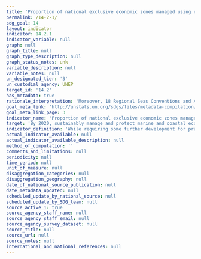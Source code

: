 ```yaml
---
title: 'Proportion of national exclusive economic zones managed using ecosystem-based approaches'
permalink: /14-2-1/
sdg_goal: 14
layout: indicator
indicator: 14.2.1
indicator_variable: null
graph: null
graph_title: null
graph_type_description: null
graph_status_notes: unk
variable_description: null
variable_notes: null
un_designated_tier: '3'
un_custodial_agency: UNEP
target_id: '14.2'
has_metadata: true
rationale_interpretation: 'Moreover, 18 Regional Seas Conventions and Action Plans are currently working to develop a core set of common indicators to be used across regional seas for routing monitoring and reporting on the status of the marine environment. Several proposed indicators are relevant to 14.2, for example: (a) National ICZM guidelines and enabling legislation adopted; (b) Number of existing national and local coastal and marine plans incorporating climate change adaptation; (c) % national adaptation plans in place; (d) Fisheries measures in place (by-catch limits, area-based closures, recovery plans, capacity reduction measures); (e) Trends in critical habitat extent and condition; (f) Population pressure/urbanization: Length of coastal modification and km2 of coastal reclamation.'
goal_meta_link: 'http://unstats.un.org/sdgs/files/metadata-compilation/Metadata-Goal-14.pdf'
goal_meta_link_page: 3
indicator_name: 'Proportion of national exclusive economic zones managed using ecosystem-based approaches'
target: 'By 2020, sustainably manage and protect marine and coastal ecosystems to avoid significant adverse impacts, including by strengthening their resilience, and take action for their restoration in order to achieve healthy and productive oceans.'
indicator_definition: 'While requiring some further development for practical implementation, the indicator is similar to UNEP indicators to monitor progress on marine and coastal EBM under its biannual programme of work. UNEP, IOC and FAO are available to support countries in operationalizing the indicator. Linkages can be explored with IUCN''s ''Green List'' and the ''Ocean Health Index''. A technical working group to finalise the details could be supported by UNEP, IOC, FAO winter/spring 2016.'
actual_indicator_available: null
actual_indicator_available_description: null
method_of_computation: ''
comments_and_limitations: null
periodicity: null
time_period: null
unit_of_measure: null
disaggregation_categories: null
disaggregation_geography: null
date_of_national_source_publication: null
date_metadata_updated: null
scheduled_update_by_national_source: null
scheduled_update_by_SDG_team: null
source_active_1: true
source_agency_staff_name: null
source_agency_staff_email: null
source_agency_survey_dataset: null
source_title: null
source_url: null
source_notes: null
international_and_national_references: null
---
```

